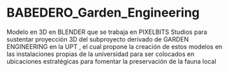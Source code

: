 # BABEDERO_Garden_Engineering
Modelo en 3D en BLENDER que se trabaja en PIXELBITS Studios para sustentar proyección 3D del subproyecto derivado de GARDEN ENGINEERING en la UPT , el cual propone la creación de estos modelos en las instalaciones propias de la universidad para ser colocados en ubicaciones estratégicas para fomentar la preservación de la fauna local 
